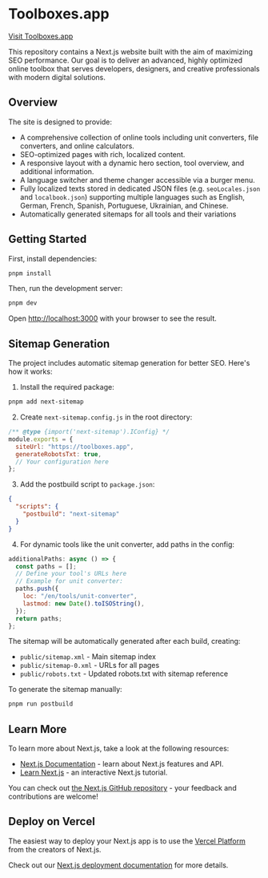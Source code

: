 # Toolboxes.app

[Visit Toolboxes.app](https://toolboxes.app)

This repository contains a Next.js website built with the aim of maximizing SEO performance. Our goal is to deliver an advanced, highly optimized online toolbox that serves developers, designers, and creative professionals with modern digital solutions.

## Overview

The site is designed to provide:

- A comprehensive collection of online tools including unit converters, file converters, and online calculators.
- SEO-optimized pages with rich, localized content.
- A responsive layout with a dynamic hero section, tool overview, and additional information.
- A language switcher and theme changer accessible via a burger menu.
- Fully localized texts stored in dedicated JSON files (e.g. `seoLocales.json` and `localbook.json`) supporting multiple languages such as English, German, French, Spanish, Portuguese, Ukrainian, and Chinese.
- Automatically generated sitemaps for all tools and their variations

## Getting Started

First, install dependencies:

```bash
pnpm install
```

Then, run the development server:

```bash
pnpm dev
```

Open [http://localhost:3000](http://localhost:3000) with your browser to see the result.

## Sitemap Generation

The project includes automatic sitemap generation for better SEO. Here's how it works:

1. Install the required package:

```bash
pnpm add next-sitemap
```

2. Create `next-sitemap.config.js` in the root directory:

```javascript
/** @type {import('next-sitemap').IConfig} */
module.exports = {
  siteUrl: "https://toolboxes.app",
  generateRobotsTxt: true,
  // Your configuration here
};
```

3. Add the postbuild script to `package.json`:

```json
{
  "scripts": {
    "postbuild": "next-sitemap"
  }
}
```

4. For dynamic tools like the unit converter, add paths in the config:

```javascript
additionalPaths: async () => {
  const paths = [];
  // Define your tool's URLs here
  // Example for unit converter:
  paths.push({
    loc: "/en/tools/unit-converter",
    lastmod: new Date().toISOString(),
  });
  return paths;
};
```

The sitemap will be automatically generated after each build, creating:

- `public/sitemap.xml` - Main sitemap index
- `public/sitemap-0.xml` - URLs for all pages
- `public/robots.txt` - Updated robots.txt with sitemap reference

To generate the sitemap manually:

```bash
pnpm run postbuild
```

## Learn More

To learn more about Next.js, take a look at the following resources:

- [Next.js Documentation](https://nextjs.org/docs) - learn about Next.js features and API.
- [Learn Next.js](https://nextjs.org/learn) - an interactive Next.js tutorial.

You can check out [the Next.js GitHub repository](https://github.com/vercel/next.js) - your feedback and contributions are welcome!

## Deploy on Vercel

The easiest way to deploy your Next.js app is to use the [Vercel Platform](https://vercel.com/new?utm_medium=default-template&filter=next.js&utm_source=create-next-app&utm_campaign=create-next-app-readme) from the creators of Next.js.

Check out our [Next.js deployment documentation](https://nextjs.org/docs/app/building-your-application/deploying) for more details.
